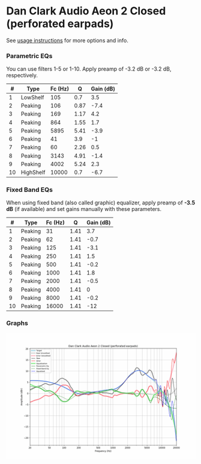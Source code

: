 # Dan Clark Audio Aeon 2 Closed (perforated earpads)
See [usage instructions](https://github.com/jaakkopasanen/AutoEq#usage) for more options and info.

### Parametric EQs
You can use filters 1-5 or 1-10. Apply preamp of -3.2 dB or -3.2 dB, respectively.

|   # | Type      |   Fc (Hz) |    Q |   Gain (dB) |
|-----|-----------|-----------|------|-------------|
|   1 | LowShelf  |       105 | 0.7  |         3.5 |
|   2 | Peaking   |       106 | 0.87 |        -7.4 |
|   3 | Peaking   |       169 | 1.17 |         4.2 |
|   4 | Peaking   |       864 | 1.55 |         1.7 |
|   5 | Peaking   |      5895 | 5.41 |        -3.9 |
|   6 | Peaking   |        41 | 3.9  |        -1   |
|   7 | Peaking   |        60 | 2.26 |         0.5 |
|   8 | Peaking   |      3143 | 4.91 |        -1.4 |
|   9 | Peaking   |      4002 | 5.24 |         2.3 |
|  10 | HighShelf |     10000 | 0.7  |        -6.7 |

### Fixed Band EQs
When using fixed band (also called graphic) equalizer, apply preamp of **-3.5 dB** (if available) and set gains manually with these parameters.

|   # | Type    |   Fc (Hz) |    Q |   Gain (dB) |
|-----|---------|-----------|------|-------------|
|   1 | Peaking |        31 | 1.41 |         3.7 |
|   2 | Peaking |        62 | 1.41 |        -0.7 |
|   3 | Peaking |       125 | 1.41 |        -3.1 |
|   4 | Peaking |       250 | 1.41 |         1.5 |
|   5 | Peaking |       500 | 1.41 |        -0.2 |
|   6 | Peaking |      1000 | 1.41 |         1.8 |
|   7 | Peaking |      2000 | 1.41 |        -0.5 |
|   8 | Peaking |      4000 | 1.41 |         0   |
|   9 | Peaking |      8000 | 1.41 |        -0.2 |
|  10 | Peaking |     16000 | 1.41 |       -12   |

### Graphs
![](./Dan%20Clark%20Audio%20Aeon%202%20Closed%20(perforated%20earpads).png)
